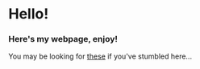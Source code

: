 # Hello!
### Here's my webpage, enjoy!

You may be looking for [these](https://github.com/Bogg-cpu/home/VMs.md) if you've stumbled here...
